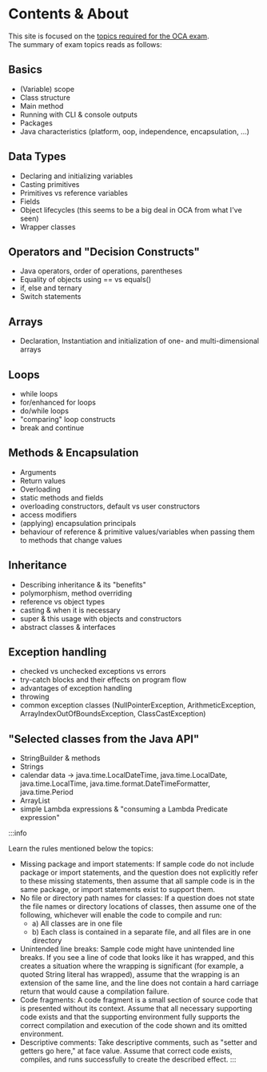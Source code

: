 # Contents & About

This site is focused on the [topics required for the OCA exam](https://education.oracle.com/java-se-8-programmer-i-also-available-in-chs-for-taiwan/pexam_1Z0-808).  
The summary of exam topics reads as follows:

## Basics

- (Variable) scope
- Class structure
- Main method
- Running with CLI & console outputs
- Packages
- Java characteristics (platform, oop, independence, encapsulation, ...)

## Data Types

- Declaring and initializing variables
- Casting primitives
- Primitives vs reference variables
- Fields
- Object lifecycles (this seems to be a big deal in OCA from what I've seen)
- Wrapper classes

## Operators and "Decision Constructs"

- Java operators, order of operations, parentheses
- Equality of objects using == vs equals()
- if, else and ternary
- Switch statements

## Arrays

- Declaration, Instantiation and initialization of one- and multi-dimensional arrays

## Loops

- while loops
- for/enhanced for loops
- do/while loops
- "comparing" loop constructs
- break and continue

## Methods & Encapsulation

- Arguments
- Return values
- Overloading
- static methods and fields
- overloading constructors, default vs user constructors
- access modifiers
- (applying) encapsulation principals
- behaviour of reference & primitive values/variables when passing them to methods that change values

## Inheritance

- Describing inheritance & its "benefits"
- polymorphism, method overriding
- reference vs object types
- casting & when it is necessary
- super & this usage with objects and constructors
- abstract classes & interfaces

## Exception handling

- checked vs unchecked exceptions vs errors
- try-catch blocks and their effects on program flow
- advantages of exception handling
- throwing
- common exception classes (NullPointerException, ArithmeticException, ArrayIndexOutOfBoundsException, ClassCastException)

## "Selected classes from the Java API"

- StringBuilder & methods
- Strings
- calendar data -> java.time.LocalDateTime,  java.time.LocalDate, java.time.LocalTime, java.time.format.DateTimeFormatter, java.time.Period
- ArrayList
- simple Lambda expressions & "consuming a Lambda Predicate expression"

:::info

Learn the rules mentioned below the topics:  


- Missing package and import statements: If sample code do not include package or import statements, and the question does not explicitly refer to these missing statements, then assume that all sample code is in the same package, or import statements exist to support them.
- No file or directory path names for classes: If a question does not state the file names or directory locations of classes, then assume one of the following, whichever will enable the code to compile and run:
    - a) All classes are in one file
    - b) Each class is contained in a separate file, and all files are in one directory
- Unintended line breaks: Sample code might have unintended line breaks. If you see a line of code that looks like it has wrapped, and this creates a situation where the wrapping is significant (for example, a quoted String literal has wrapped), assume that the wrapping is an extension of the same line, and the line does not contain a hard carriage return that would cause a compilation failure.
- Code fragments: A code fragment is a small section of source code that is presented without its context. Assume that all necessary supporting code exists and that the supporting environment fully supports the correct compilation and execution of the code shown and its omitted environment.
- Descriptive comments: Take descriptive comments, such as "setter and getters go here," at face value. Assume that correct code exists, compiles, and runs successfully to create the described effect.
:::